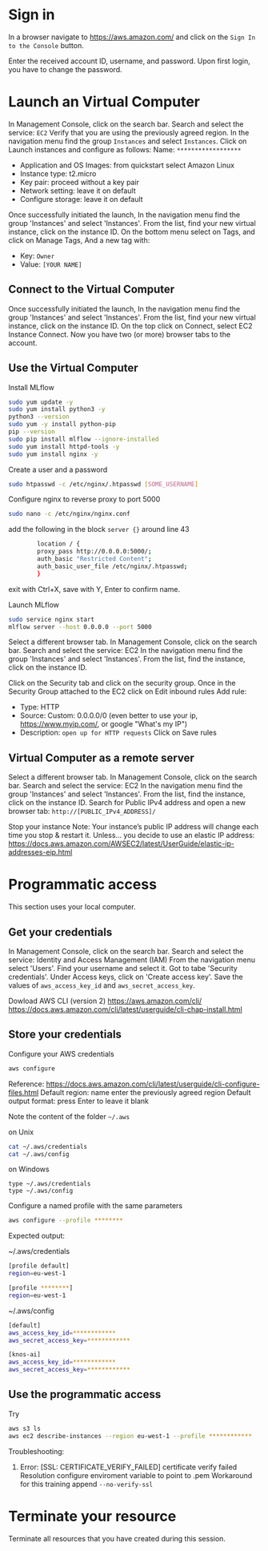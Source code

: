 
# Sign in
In a browser navigate to https://aws.amazon.com/
and click on the `Sign In to the Console` button.

Enter the received account ID, username, and password.
Upon first login, you have to change the password.

# Launch an Virtual Computer
In Management Console, click on the search bar.
Search and select the service: `EC2`
Verify that you are using the previously agreed region.
In the navigation menu find the group `Instances` and select `Instances`.
Click on Launch instances and configure as follows:
Name: `******************`
* Application and OS Images: from quickstart select Amazon Linux
* Instance type: t2.micro
* Key pair: proceed without a key pair
* Network setting: leave it on default
* Configure storage: leave it on default

Once successfully initiated the launch,
In the navigation menu find the group 'Instances' and select 'Instances'.
From the list, find your new virtual instance, click on the instance ID.
On the bottom menu select on Tags, and click on Manage Tags, And a new tag with:
* Key: `Owner`
* Value: `[YOUR NAME]`

## Connect to the Virtual Computer

Once successfully initiated the launch,
In the navigation menu find the group 'Instances' and select 'Instances'.
From the list, find your new virtual instance, click on the instance ID.
On the top click on Connect, select EC2 Instance Connect.
Now you have two (or more) browser tabs to the account.

## Use the Virtual Computer

Install MLflow
```bash
sudo yum update -y
sudo yum install python3 -y
python3 --version
sudo yum -y install python-pip
pip --version
sudo pip install mlflow --ignore-installed
sudo yum install httpd-tools -y
sudo yum install nginx -y
```

Create a user and a password
```bash
sudo htpasswd -c /etc/nginx/.htpasswd [SOME_USERNAME]
```

Configure nginx to reverse proxy to port 5000
```bash
sudo nano -c /etc/nginx/nginx.conf
```
add the following in the block `server {}` around line 43
```bash
        location / {
        proxy_pass http://0.0.0.0:5000/;
        auth_basic "Restricted Content";
        auth_basic_user_file /etc/nginx/.htpasswd;
        }
```
exit with Ctrl+X, save with Y, Enter to confirm name.

Launch MLflow
```bash
sudo service nginx start
mlflow server --host 0.0.0.0 --port 5000
```

Select a different browser tab.
In Management Console, click on the search bar.
Search and select the service: EC2
In the navigation menu find the group 'Instances' and select 'Instances'.
From the list, find the instance, click on the instance ID.

Click on the Security tab and click on the security group.
Once in the Security Group attached to the EC2 click on Edit inbound rules
Add rule:
* Type: HTTP
* Source: Custom: 0.0.0.0/0 (even better to use your ip, https://www.myip.com/, or google "What's my IP")
* Description: `open up for HTTP requests`
Click on Save rules

## Virtual Computer as a remote server

Select a different browser tab.
In Management Console, click on the search bar.
Search and select the service: EC2
In the navigation menu find the group 'Instances' and select 'Instances'.
From the list, find the instance, click on the instance ID.
Search for Public IPv4 address and open a new browser tab:
`http://[PUBLIC_IPv4_ADDRESS]/`

Stop your instance
Note: Your instance’s public IP address will change each time you stop & restart it. Unless… you decide to use an elastic IP address: https://docs.aws.amazon.com/AWSEC2/latest/UserGuide/elastic-ip-addresses-eip.html


# Programmatic access

This section uses your local computer.

## Get your credentials
In Management Console, click on the search bar.
Search and select the service: Identity and Access Management (IAM)
From the navigation menu select 'Users'.
Find your username and select it.
Got to tabe 'Security credentials'.
Under Access keys, click on 'Create access key'.
Save the values of `aws_access_key_id` and `aws_secret_access_key`.

Dowload AWS CLI (version 2)
https://aws.amazon.com/cli/
https://docs.aws.amazon.com/cli/latest/userguide/cli-chap-install.html


## Store your credentials

Configure your AWS credentials
```bash
aws configure
```
Reference: https://docs.aws.amazon.com/cli/latest/userguide/cli-configure-files.html
Default region: name enter the previously agreed region 
Default output format: press Enter to leave it blank

Note the content of the folder `~/.aws`

on Unix
```bash
cat ~/.aws/credentials
cat ~/.aws/config
```

on Windows
```batch
type ~/.aws/credentials
type ~/.aws/config
```

Configure a named profile with the same parameters
```bash
aws configure --profile ********
```

Expected output:

~/.aws/credentials
```bash
[profile default]
region=eu-west-1

[profile ********]
region=eu-west-1
```

~/.aws/config
```bash
[default]
aws_access_key_id=************
aws_secret_access_key=************

[knos-ai]
aws_access_key_id=************
aws_secret_access_key=************
```

## Use the programmatic access

Try
```bash
aws s3 ls
aws ec2 describe-instances --region eu-west-1 --profile ************
```

Troubleshooting:
1. Error: [SSL: CERTIFICATE_VERIFY_FAILED] certificate verify failed
Resolution configure enviroment variable to point to .pem
Workaround for this training append `--no-verify-ssl`

# Terminate your resource

Terminate all resources that you have created during this session.